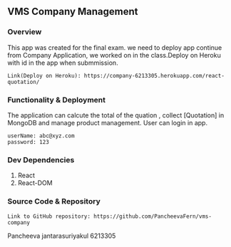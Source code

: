 ## VMS Company Management
### Overview
This app was created for the final exam. we need to deploy app continue from Company Application, we worked on in the class.Deploy on Heroku with id in the app when submmission. 

    Link(Deploy on Heroku): https://company-6213305.herokuapp.com/react-quotation/

### Functionality & Deployment
The application can calcute the total of the quation , collect [Quotation] in MongoDB and manage product management. User can login in app.

    userName: abc@xyz.com
    password: 123

### Dev Dependencies
1. React
2. React-DOM

### Source Code & Repository

    Link to GitHub repository: https://github.com/PancheevaFern/vms-company

Pancheeva jantarasuriyakul 6213305
